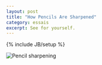 ```yaml
---
layout: post
title: "How Pencils Are Sharpened"
category: essais
excerpt: See for yourself.
---
```

{% include JB/setup %}

![Pencil sharpening](http://www.vincentbarr.com/assets/images/pencil-sharpening.gif)

<a href="https://plus.google.com/+VincentBarr0?rel=author"></a>